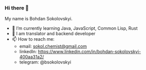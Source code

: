 ### Hi there 👋
My name is Bohdan Sokolovskyi.
- 🌱 I’m currently learning Java, JavaScript, Common Lisp, Rust
- 💬 I am translator and backend developer
- 📫 How to reach me: 
  * email: sokol.chemist@gmail.com
  * linkedIn: https://www.linkedin.com/in/bohdan-sokolovskyi-400aa31a2/
  * telegram: @bsokolovskyi
